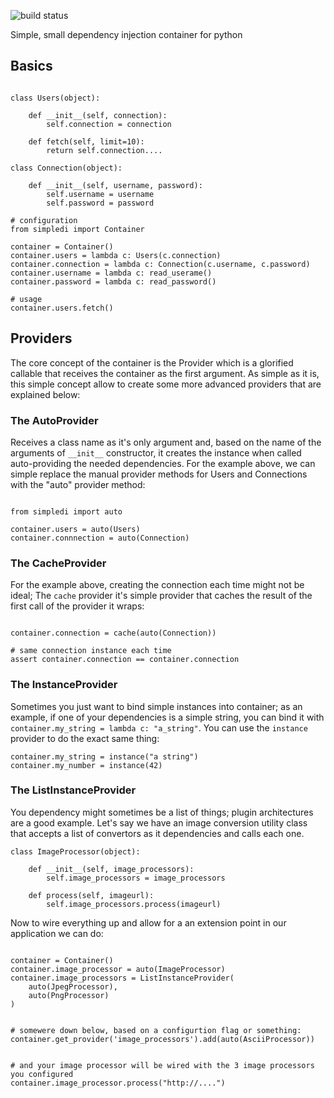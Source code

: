 ![build status](https://travis-ci.org/catacgc/simpledi.svg)

Simple, small dependency injection container for python

## Basics

```syntax:python

class Users(object):

    def __init__(self, connection):
        self.connection = connection
        
    def fetch(self, limit=10):
        return self.connection....
        
class Connection(object):
    
    def __init__(self, username, password):
        self.username = username
        self.password = password

# configuration
from simpledi import Container

container = Container()
container.users = lambda c: Users(c.connection)
container.connection = lambda c: Connection(c.username, c.password)
container.username = lambda c: read_userame()
container.password = lambda c: read_password()

# usage
container.users.fetch()
```

## Providers

The core concept of the container is the Provider which is a glorified callable that receives
 the container as the first argument. As simple as it is, this simple concept allow to create
  some more advanced providers that are explained below:
  
### The AutoProvider

Receives a class name as it's only argument and, based on the name of the arguments of `__init__` constructor, it 
 creates the instance when called auto-providing the needed dependencies. For the example above, we can simple 
 replace the manual provider methods for Users and Connections with the "auto" provider method:
 
```syntax:python

from simpledi import auto

container.users = auto(Users)
container.connnection = auto(Connection)
```
 
### The CacheProvider

For the example above, creating the connection each time might not be ideal; The `cache` provider it's simple provider
that caches the result of the first call of the provider it wraps:
 
```syntax:python

container.connection = cache(auto(Connection))

# same connection instance each time
assert container.connection == container.connection 
```
 
### The InstanceProvider

Sometimes you just want to bind simple instances into container; as an example, if one of your dependencies
is a simple string, you can bind it with `container.my_string = lambda c: "a_string"`. You can use the `instance`
provider to do the exact same thing:

```
container.my_string = instance("a string")
container.my_number = instance(42)
```

### The ListInstanceProvider

You dependency might sometimes be a list of things; plugin architectures are a good example. Let's say we have an image
 conversion utility class that accepts a list of convertors as it dependencies and calls each one.
  
```syntax:python
class ImageProcessor(object):
    
    def __init__(self, image_processors):
        self.image_processors = image_processors
        
    def process(self, imageurl):
        self.image_processors.process(imageurl)
```

Now to wire everything up and allow for a an extension point in our application we can do:
 
```syntax:python

container = Container()
container.image_processor = auto(ImageProcessor)
container.image_processors = ListInstanceProvider(
    auto(JpegProcessor),
    auto(PngProcessor)
)


# somewere down below, based on a configurtion flag or something:
container.get_provider('image_processors').add(auto(AsciiProcessor))


# and your image processor will be wired with the 3 image processors you configured
container.image_processor.process("http://....")
```